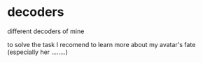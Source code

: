 # decoders
different decoders of mine


to solve the task I recomend to learn more about my avatar's fate (especially her ........)
